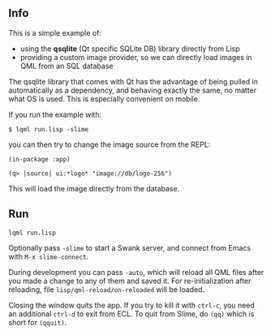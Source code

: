 
Info
----

This is a simple example of:

* using the **qsqlite** (Qt specific SQLite DB) library directly from Lisp
* providing a custom image provider, so we can directly load images in QML from
  an SQL database

The qsqlite library that comes with Qt has the advantage of being pulled in
automatically as a dependency, and behaving exactly the same, no matter what OS
is used. This is especially convenient on mobile.

If you run the example with:
```
$ lqml run.lisp -slime
```
you can then try to change the image source from the REPL:
```
(in-package :app)

(q> |source| ui:*logo* "image://db/logo-256")
```
This will load the image directly from the database.


Run
---
```
lqml run.lisp
```
Optionally pass `-slime` to start a Swank server, and connect from Emacs with
`M-x slime-connect`.

During development you can pass `-auto`, which will reload all QML files after
you made a change to any of them and saved it. For re-initialization after
reloading, file `lisp/qml-reload/on-reloaded` will be loaded.

Closing the window quits the app. If you try to kill it with `ctrl-c`, you need
an additional `ctrl-d` to exit from ECL. To quit from Slime, do `(qq)` which is
short for `(qquit)`.

